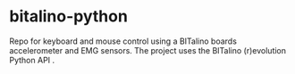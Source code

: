 # bitalino-python
Repo for keyboard and mouse control using a BITalino boards accelerometer and EMG sensors. The project uses the BITalino (r)evolution Python API .
